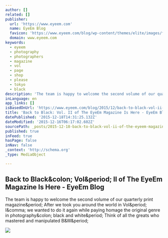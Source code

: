 ```yaml
---
author: []
related: []
publisher:
  url: 'https://www.eyeem.com'
  name: EyeEm Blog
  favicon: 'https://www.eyeem.com/blog/wp-content/themes/elite/images/favicon.ico'
  domain: www.eyeem.com
keywords:
  - eyeem
  - photography
  - photographers
  - magazine
  - vol
  - page
  - shop
  - please
  - tokyo
  - black
description: 'The team is happy to welcome the second volume of our quarterly print magazine. After we took you around the world in Vol. I, we wanted to do it again while paying homage the original genre in photography: black and white. Think of all the greats who mastered and manipulated B&W.'
inLanguage: en
app_links: []
isBasedOnUrl: 'https://www.eyeem.com/blog/2015/12/back-to-black-vol-ii-of-the-eyeem-magazine-is-here/?inApp=false&utm_source=inapp&utm_medium=feed&utm_campaign=Back_to_Black__Vol._II_of_The_EyeEm_Magazine_Is_Here&utm_content=global'
title: 'Back to Black: Vol. II of The EyeEm Magazine Is Here - EyeEm Blog'
datePublished: '2015-12-18T14:31:25.132Z'
dateModified: '2015-12-16T06:17:02.602Z'
sourcePath: _posts/2015-12-18-back-to-black-vol-ii-of-the-eyeem-magazine-is-here-eyeem.md
published: true
inFeed: true
hasPage: false
inNav: false
_context: 'http://schema.org'
_type: MediaObject

---
```

<article style=""><h1>Back to Black&amp;colon; Vol&amp;period; II of The EyeEm Magazine Is Here - EyeEm Blog</h1><p>The team is happy to welcome the second volume of our quarterly print magazine&amp;period; After we took you around the world in Vol&amp;period; I&amp;comma; we wanted to do it again while paying homage the original genre in photography&amp;colon; black and white&amp;period; Think of all the greats who mastered and manipulated B&amp;W&amp;period;</p><img src="https://cdn-www.eyeem.com/blog/wp-content/uploads/2015/12/abstratct1.jpg" /></article>